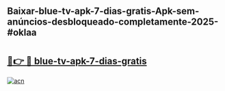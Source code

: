 ## Baixar-blue-tv-apk-7-dias-gratis-Apk-sem-anúncios-desbloqueado-completamente-2025-#oklaa

# <h2><a href="https://ainizakaria.my?title=blue-tv-apk-7-dias-gratis&ref=20M">🔗👉 🔴 blue-tv-apk-7-dias-gratis</a></h2>

[![acn](https://github.com/user-attachments/assets/0f9c940e-d8b0-45ae-aac7-cd30a18b3e1c)](https://ainizakaria.my?title=blue-tv-apk-7-dias-gratis&ref=20M)

